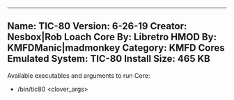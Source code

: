 -----------------------
Name: TIC-80
Version: 6-26-19
Creator: Nesbox|Rob Loach
Core By: Libretro
HMOD By: KMFDManic|madmonkey
Category: KMFD Cores
Emulated System: TIC-80
Install Size: 465 KB
-----------------------
Available executables and arguments to run Core:
- /bin/tic80 <rom> <clover_args>
